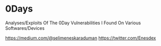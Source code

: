 # 0Days
Analyses/Exploits Of The 0Day Vulnerabilities I Found On Various Softwares/Devices

https://medium.com/@selimeneskaraduman
https://twitter.com/Enesdex
